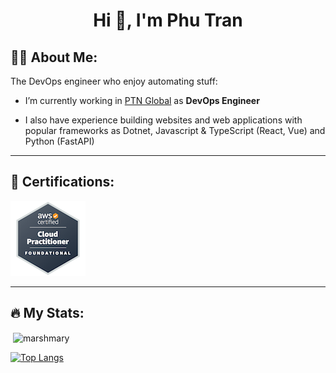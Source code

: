 <h1 align="center">Hi 👋, I'm Phu Tran</h1>

<h2> 👨‍💻 About Me: </h2>
The DevOps engineer who enjoy automating stuff:

- I’m currently working in [PTN Global](https://www.ptnglobalcorp.com/) as **DevOps Engineer**

- I also have experience building websites and web applications with popular frameworks as Dotnet, Javascript & TypeScript (React, Vue) and Python (FastAPI)

---

<h2> 🧾 Certifications: </h2>

[<img src="img\aws-certified-cloud-practitioner.png">](https://www.credly.com/badges/9313fc7f-d47c-45a9-a564-a89a4001f5a3/public_url)

---

<h2> 🔥 My Stats: </h2>

<p>&nbsp;<img align="center" src="https://github-readme-stats.vercel.app/api?username=marshmary&show_icons=true&hide=stars,issues" alt="marshmary" /></p>

[![Top Langs](https://github-readme-stats.vercel.app/api/top-langs/?username=marshmary&layout=compact&theme=vision-friendly-dark)](https://github.com/marshmary/github-readme-stats)